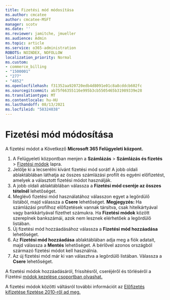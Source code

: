 ```yaml
---
title: Fizetési mód módosítása
ms.author: cmcatee
author: cmcatee-MSFT
manager: scotv
ms.date: ''
ms.reviewer: jamitche, jmueller
ms.audience: Admin
ms.topic: article
ms.service: o365-administration
ROBOTS: NOINDEX, NOFOLLOW
localization_priority: Normal
ms.custom:
- commerce_billing
- "1500001"
- "277"
- "4852"
ms.openlocfilehash: f31352aa920720edb4d8091e01c8a8cddcb602fc
ms.sourcegitcommit: ab75f66355116e995b3cb5505465b31989339e28
ms.translationtype: MT
ms.contentlocale: hu-HU
ms.lasthandoff: 08/13/2021
ms.locfileid: "58324038"
---
```

# <a name="change-payment-method"></a>Fizetési mód módosítása

A fizetési módot a Következő **Microsoft 365 Felügyeleti központ.**
  
1. A Felügyeleti központban menjen a **Számlázás** > **Számlázás és fizetés** > [Fizetési módok](https://go.microsoft.com/fwlink/p/?linkid=2018806) lapra.
2. Jelölje ki a lecserélni kívánt fizetési mód sorát! A jobb oldali ablaktáblában láthatja az összes számlázási profilt és egyéni előfizetést, amelyek a választott fizetési módot használják.
3. A jobb oldali ablaktáblában válassza a **Fizetési mód cseréje az összes tételnél** lehetőséget.
4. Meglévő fizetési mód használatához válasszon egyet a legördülő listából, majd válassza a **Csere** lehetőséget.
    **Megjegyzés:** Ha számlázási profilhoz előfizetések vannak társítva, csak hitelkártyával vagy bankkártyával fizethet számukra. Ha **Fizetési módok** között szereplnek bankszámái, azok nem lesznek elérhetőek a legördülő listában.
5. Új fizetési mód hozzáadásához válassza a **Fizetési mód hozzáadása** lehetőséget.
6. Az **Fizetési mód hozzáadása** ablaktáblában adja meg a fiók adatait, majd válassza a **Mentés** lehetőséget. A bérlővel azonos országból származó fizetési módot kell használnia.
7. Az új fizetési mód már ki van választva a legördülő listában. Válassza a **Csere** lehetőséget.

A fizetési módok hozzáadásáról, frissítésről, cseréjéről és törléséről a Fizetési [módok kezelése csoportban olvashat.](https://docs.microsoft.com/microsoft-365/commerce/billing-and-payments/manage-payment-methods)

A fizetési módok közötti váltásról további információt az [Előfizetés kifizetése fizetése 2010-ről ad meg.](https://docs.microsoft.com/microsoft-365/commerce/billing-and-payments/pay-for-your-subscription)